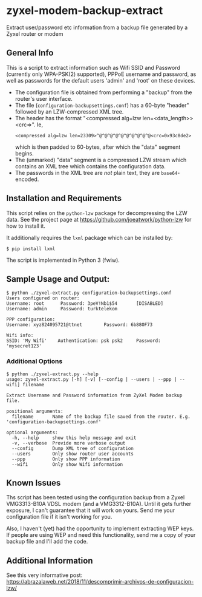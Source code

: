 # zyxel-modem-backup-extract
Extract user/password etc information from a backup file generated by a Zyxel router or modem

## General Info
This is a script to extract information such as Wifi SSID and Password (currently only WPA-PSK(2) supported), PPPoE username and password, as well as passwords for the default users 'admin' and 'root' on these devices.

- The configuration file is obtained from performing a "backup" from the router's user interface.
- The file (`configuration-backupsettings.conf`) has a 60-byte "header" followed by an LZW-compressed XML tree.
- The header has the format "<compressed alg=lzw len=<data_length>> <crc=<hexadecimal crc value>>". Ie,
    ```
  <compressed alg=lzw len=23309>^@^@^@^@^@^@^@^@^@^@<crc=0x93c8de2>
    ```
   which is then padded to 60-bytes, after which the "data" segment begins.
- The (unmarked) "data" segment is a compressed LZW stream which contains an XML tree which contains the configuration data.
- The passwords in the XML tree are *not* plain text, they are `base64`-encoded.


## Installation and Requirements

This script relies on the `python-lzw` package for decompressing the LZW data. See the project page at https://github.com/joeatwork/python-lzw for how to install it.

It additionally requires the `lxml` package which can be installed by:
```
$ pip install lxml
```

The script is implemented in Python 3 (fwiw).

## Sample Usage and Output:
```
$ python ./zyxel-extract.py configuration-backupsettings.conf
Users configured on router:
Username: root		Password: 3peV!Nb1$54   	[DISABLED]
Username: admin		Password: turktelekom

PPP configuration:
Username: xyz824095721@ttnet		Password: 6b88OF73

Wifi info:
SSID: 'My Wifi'    Authentication: psk psk2     Password: 'mysecret123'

```
### Additional Options
```
$ python ./zyxel-extract.py --help
usage: zyxel-extract.py [-h] [-v] [--config | --users | --ppp | --wifi] filename

Extract Username and Password information from ZyXel Modem backup file.

positional arguments:
  filename       Name of the backup file saved from the router. E.g. 'configuration-backupsettings.conf'

optional arguments:
  -h, --help     show this help message and exit
  -v, --verbose  Provide more verbose output
  --config       Dump XML tree of configuration
  --users        Only show router user accounts
  --ppp          Only show PPP information
  --wifi         Only show Wifi information
```
## Known Issues

Ths script has been tested using the configuration backup from a Zyxel VMG3313-B10A VDSL modem (and a VMG3312-B10A). Until it gets further exposure, I can't guarantee that it will work on yours. Send me your configuration file if it isn't working for you.

Also, I haven't (yet) had the opportunity to implement extracting WEP keys. If people are using WEP and need this functionality, send me a copy of your backup file and I'll add the code.

## Additional Information

See this very informative post: https://abrazalaweb.net/2018/11/descomprimir-archivos-de-configuracion-lzw/
